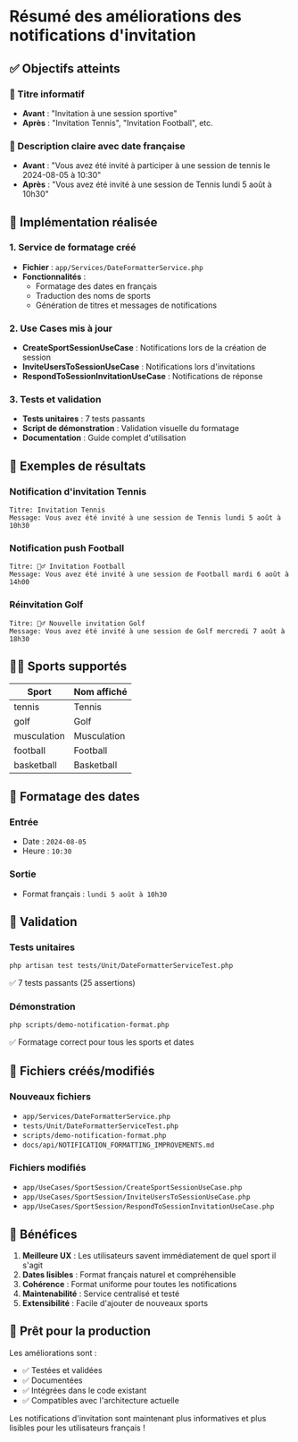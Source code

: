 # Résumé des améliorations des notifications d'invitation

## ✅ Objectifs atteints

### 🎯 Titre informatif
- **Avant** : "Invitation à une session sportive"
- **Après** : "Invitation Tennis", "Invitation Football", etc.

### 📅 Description claire avec date française
- **Avant** : "Vous avez été invité à participer à une session de tennis le 2024-08-05 à 10:30"
- **Après** : "Vous avez été invité à une session de Tennis lundi 5 août à 10h30"

## 🔧 Implémentation réalisée

### 1. Service de formatage créé
- **Fichier** : `app/Services/DateFormatterService.php`
- **Fonctionnalités** :
  - Formatage des dates en français
  - Traduction des noms de sports
  - Génération de titres et messages de notifications

### 2. Use Cases mis à jour
- **CreateSportSessionUseCase** : Notifications lors de la création de session
- **InviteUsersToSessionUseCase** : Notifications lors d'invitations
- **RespondToSessionInvitationUseCase** : Notifications de réponse

### 3. Tests et validation
- **Tests unitaires** : 7 tests passants
- **Script de démonstration** : Validation visuelle du formatage
- **Documentation** : Guide complet d'utilisation

## 📱 Exemples de résultats

### Notification d'invitation Tennis
```
Titre: Invitation Tennis
Message: Vous avez été invité à une session de Tennis lundi 5 août à 10h30
```

### Notification push Football
```
Titre: 🏃‍♂️ Invitation Football
Message: Vous avez été invité à une session de Football mardi 6 août à 14h00
```

### Réinvitation Golf
```
Titre: 🏃‍♂️ Nouvelle invitation Golf
Message: Vous avez été invité à une session de Golf mercredi 7 août à 18h30
```

## 🏃‍♂️ Sports supportés

| Sport | Nom affiché |
|-------|-------------|
| tennis | Tennis |
| golf | Golf |
| musculation | Musculation |
| football | Football |
| basketball | Basketball |

## 📅 Formatage des dates

### Entrée
- Date : `2024-08-05`
- Heure : `10:30`

### Sortie
- Format français : `lundi 5 août à 10h30`

## 🧪 Validation

### Tests unitaires
```bash
php artisan test tests/Unit/DateFormatterServiceTest.php
```
✅ 7 tests passants (25 assertions)

### Démonstration
```bash
php scripts/demo-notification-format.php
```
✅ Formatage correct pour tous les sports et dates

## 📁 Fichiers créés/modifiés

### Nouveaux fichiers
- `app/Services/DateFormatterService.php`
- `tests/Unit/DateFormatterServiceTest.php`
- `scripts/demo-notification-format.php`
- `docs/api/NOTIFICATION_FORMATTING_IMPROVEMENTS.md`

### Fichiers modifiés
- `app/UseCases/SportSession/CreateSportSessionUseCase.php`
- `app/UseCases/SportSession/InviteUsersToSessionUseCase.php`
- `app/UseCases/SportSession/RespondToSessionInvitationUseCase.php`

## 🎉 Bénéfices

1. **Meilleure UX** : Les utilisateurs savent immédiatement de quel sport il s'agit
2. **Dates lisibles** : Format français naturel et compréhensible
3. **Cohérence** : Format uniforme pour toutes les notifications
4. **Maintenabilité** : Service centralisé et testé
5. **Extensibilité** : Facile d'ajouter de nouveaux sports

## 🚀 Prêt pour la production

Les améliorations sont :
- ✅ Testées et validées
- ✅ Documentées
- ✅ Intégrées dans le code existant
- ✅ Compatibles avec l'architecture actuelle

Les notifications d'invitation sont maintenant plus informatives et plus lisibles pour les utilisateurs français !
